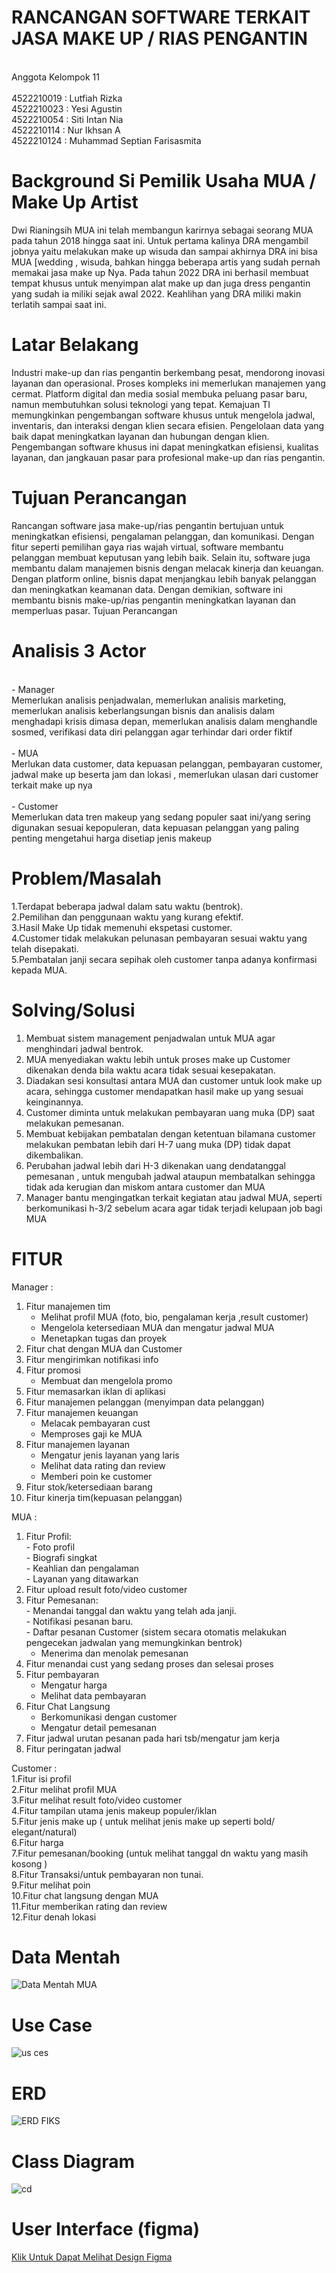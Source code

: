 # RANCANGAN SOFTWARE TERKAIT JASA MAKE UP / RIAS PENGANTIN #

<br> Anggota Kelompok 11 <br>
 <br> 4522210019 : Lutfiah Rizka <br>
 4522210023 : Yesi Agustin <br>
 4522210054 : Siti Intan Nia <br>
 4522210114 : Nur Ikhsan A <br>
 4522210124 : Muhammad Septian Farisasmita <br>

# Background Si Pemilik Usaha MUA / Make Up Artist  <br>
Dwi Rianingsih MUA ini telah membangun karirnya sebagai seorang MUA pada tahun 2018 hingga saat ini. Untuk pertama kalinya DRA mengambil jobnya yaitu melakukan make up wisuda dan sampai akhirnya DRA ini bisa MUA [wedding , wisuda, bahkan hingga beberapa artis yang sudah pernah memakai jasa make up Nya. Pada tahun 2022 DRA ini berhasil membuat tempat khusus untuk menyimpan alat make up dan juga dress pengantin yang sudah ia miliki sejak awal 2022. Keahlihan yang DRA miliki makin terlatih sampai saat ini. <br>

# Latar Belakang <br>
Industri make-up dan rias pengantin berkembang pesat, mendorong inovasi layanan dan operasional. Proses kompleks ini memerlukan manajemen yang cermat. Platform digital dan media sosial membuka peluang pasar baru, namun membutuhkan solusi teknologi yang tepat. Kemajuan TI memungkinkan pengembangan software khusus untuk mengelola jadwal, inventaris, dan interaksi dengan klien secara efisien. Pengelolaan data yang baik dapat meningkatkan layanan dan hubungan dengan klien. Pengembangan software khusus ini dapat meningkatkan efisiensi, kualitas layanan, dan jangkauan pasar para profesional make-up dan rias pengantin. <br>

# Tujuan Perancangan <br>
Rancangan software jasa make-up/rias pengantin bertujuan untuk meningkatkan efisiensi, pengalaman pelanggan, dan komunikasi. Dengan fitur seperti pemilihan gaya rias wajah virtual, software membantu pelanggan membuat keputusan yang lebih baik. Selain itu, software juga membantu dalam manajemen bisnis dengan melacak kinerja dan keuangan. Dengan platform online, bisnis dapat menjangkau lebih banyak pelanggan dan meningkatkan keamanan data. Dengan demikian, software ini membantu bisnis make-up/rias pengantin meningkatkan layanan dan memperluas pasar.
Tujuan Perancangan <br>

# Analisis 3 Actor <br>
<br> - Manager <br>
Memerlukan analisis penjadwalan, memerlukan analisis marketing, memerlukan analisis keberlangsungan bisnis dan analisis dalam menghadapi krisis dimasa depan, memerlukan analisis dalam menghandle sosmed, verifikasi data diri pelanggan agar terhindar dari order fiktif <br>
<br> - MUA <br>
Merlukan data customer, data kepuasan pelanggan, pembayaran customer, jadwal make up beserta jam dan lokasi , memerlukan ulasan dari customer terkait make up nya <br>
<br> - Customer <br>
Memerlukan data tren makeup yang sedang populer saat ini/yang sering digunakan sesuai kepopuleran, data kepuasan pelanggan yang paling penting mengetahui harga disetiap jenis makeup <br>

# Problem/Masalah <br>
1.Terdapat beberapa jadwal dalam satu waktu (bentrok). <br>
⁠2.Pemilihan dan penggunaan waktu yang kurang efektif. <br>
3.Hasil Make Up tidak memenuhi ekspetasi customer. <br>
4.Customer tidak melakukan pelunasan pembayaran sesuai waktu yang telah disepakati. <br>
5.Pembatalan janji secara sepihak oleh customer tanpa adanya konfirmasi kepada MUA. <br>

# Solving/Solusi <br>
1. Membuat sistem management penjadwalan untuk MUA agar menghindari jadwal bentrok. <br>
2. MUA menyediakan waktu lebih untuk proses make up Customer dikenakan denda bila waktu acara tidak sesuai kesepakatan.<br>
3. ⁠Diadakan sesi konsultasi antara MUA dan customer untuk look make up acara, sehingga customer mendapatkan hasil make up yang sesuai keinginannya.<br>
4. Customer diminta untuk melakukan pembayaran uang muka (DP) saat melakukan pemesanan.<br>
5. ⁠Membuat kebijakan pembatalan dengan ketentuan bilamana customer melakukan pembatan lebih dari H-7 uang muka (DP) tidak dapat dikembalikan.<br>
6. Perubahan jadwal lebih dari H-3 dikenakan uang dendatanggal pemesanan , untuk mengubah jadwal ataupun membatalkan  sehingga tidak ada kerugian dan miskom antara customer dan MUA<br>
7. Manager bantu mengingatkan terkait kegiatan atau jadwal MUA, seperti berkomunikasi h-3/2 sebelum acara agar tidak terjadi kelupaan job bagi MUA<br>

# FITUR <br>
 Manager : <br>
1. Fitur manajemen tim <br>
   - Melihat profil MUA (foto, bio, pengalaman kerja ,result customer)<br>
   - Mengelola ketersediaan MUA dan mengatur jadwal MUA<br>
   - Menetapkan tugas dan proyek <br>
2. Fitur chat dengan MUA dan Customer <br>
3. Fitur mengirimkan notifikasi info <br>
4. Fitur promosi <br>
   - Membuat dan mengelola promo <br>
5. Fitur memasarkan iklan di aplikasi <br>
6. Fitur manajemen pelanggan (menyimpan data pelanggan) <br>
7. Fitur manajemen keuangan <br>
   - Melacak pembayaran cust <br>
   - Memproses gaji ke MUA <br>
8. Fitur manajemen layanan  <br>
   - Mengatur jenis layanan yang laris <br>
   - Melihat data rating dan review <br>
   - Memberi poin ke customer <br>
9. Fitur stok/ketersediaan barang <br>
10. Fitur kinerja tim(kepuasan pelanggan) <br>

MUA : <br>
1. Fitur Profil: <br>
       - Foto profil <br>
       - Biografi singkat <br>
       - Keahlian dan pengalaman <br>
       - Layanan yang ditawarkan<br>
2. Fitur upload result foto/video customer<br>
3. Fitur Pemesanan:<br>
       - Menandai tanggal dan waktu yang telah ada janji.<br>
       - Notifikasi pesanan baru.<br>
       - Daftar pesanan Customer (sistem secara otomatis
          melakukan pengecekan jadwalan yang memungkinkan
          bentrok)<br>
      - Menerima dan menolak pemesanan<br>
 4. Fitur menandai cust yang sedang proses dan selesai 
         proses <br>
5. Fitur pembayaran <br>
      - Mengatur harga <br>
      - Melihat data pembayaran <br>
6. Fitur Chat Langsung <br>
      - Berkomunikasi dengan customer <br>
      - Mengatur detail pemesanan <br>
7. Fitur jadwal urutan pesanan pada hari tsb/mengatur jam kerja <br>
8. Fitur peringatan jadwal <br>

Customer : <br>
1.Fitur isi profil <br>
2.Fitur melihat profil MUA <br> 
3.Fitur melihat result foto/video customer<br>
4.Fitur tampilan utama jenis makeup populer/iklan<br>
5.Fitur jenis make up ( untuk melihat jenis make up seperti bold/ elegant/natural) <br>
6.Fitur harga<br>
7.Fitur pemesanan/booking (untuk melihat tanggal dn waktu yang masih kosong )<br>
8.Fitur Transaksi/untuk pembayaran non tunai.<br>
9.Fitur melihat poin<br>
10.Fitur chat langsung dengan MUA<br>
11.Fitur memberikan rating dan review <br>
12.Fitur denah lokasi <br>


# Data Mentah 
![Data Mentah MUA](https://github.com/ssuperchill/Jasa-MakeUpArtist/assets/145907542/c22678fd-209e-45a0-a688-bf4bd134ac0e)

# Use Case <br>
![us ces](https://github.com/ssuperchill/Jasa-MakeUpArtist/assets/145957818/81aac2b0-6eea-49bc-b153-780f17aa32f6)

# ERD <br>
![ERD FIKS](https://github.com/ssuperchill/Jasa-MakeUpArtist/assets/145957818/37094588-03a7-4e4e-9a13-2267a7fe253f)

# Class Diagram <br>
![cd](https://github.com/ssuperchill/Jasa-MakeUpArtist/assets/145957818/f5167cfd-337b-4ebe-a49a-4042908f8e7d)

# User Interface (figma)
[Klik Untuk Dapat Melihat Design Figma](https://www.figma.com/file/MSJyh6XztRZBwZUEFtAYww/Untitled?type=design&node-id=37%3A96&mode=design&t=JLC2SZIKHd8Be7yQ-1)

